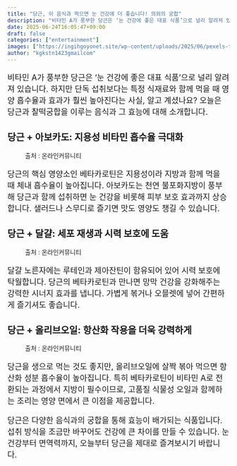 ```yaml
---
title: "당근, 이 음식과 먹으면 눈 건강에 더 좋습니다! 의외의 궁합"
description: "비타민 A가 풍부한 당근은 ‘눈 건강에 좋은 대표 식품’으로 널리 알려져 있습니다. 하지만 단독 섭취보다는 특정 식재료와 함께 먹을 때 영양 흡수율과 효과가 훨씬 높아진다는 사실, 알고 계셨나요? 오늘은 당근과 찰떡궁합을 이루는 음식과 그 효능에 대해 소개합니다."
date: 2025-06-24T16:05:47+09:00
draft: false
categories: ["entertainment"]
images: ["https://ingihgoyonet.site/wp-content/uploads/2025/06/pexels-thought-catalog-317580-2228553-1024x767.jpg", "https://ingihgoyonet.site/wp-content/uploads/2025/06/pexels-jenna-hamra-248942-1305063-1024x683.jpg", "https://ingihgoyonet.site/wp-content/uploads/2025/06/pexels-mareefe-1022385-1024x683.jpg"]
author: "kgkstn1423gmailcom"
---
```


<p style="font-size:18px">비타민 A가 풍부한 당근은 ‘눈 건강에 좋은 대표 식품’으로 널리 알려져 있습니다. 하지만 단독 섭취보다는 특정 식재료와 함께 먹을 때 영양 흡수율과 효과가 훨씬 높아진다는 사실, 알고 계셨나요? 오늘은 당근과 찰떡궁합을 이루는 음식과 그 효능에 대해 소개합니다.</p> <h2 >당근 + 아보카도: 지용성 비타민 흡수율 극대화</h2> <figure ><img src="https://ingihgoyonet.site/wp-content/uploads/2025/06/pexels-thought-catalog-317580-2228553-1024x767.jpg" alt="" style="aspect-ratio:16/9;object-fit:cover"/><figcaption >출처 : 온라인커뮤니티</figcaption></figure> <p style="font-size:18px">당근의 핵심 영양소인 베타카로틴은 지용성이라 지방과 함께 먹을 때 체내 흡수율이 높아집니다. 아보카도는 천연 불포화지방이 풍부해 당근과 함께 섭취하면 눈 건강을 비롯해 피부 보호 효과까지 상승합니다. 샐러드나 스무디로 즐기면 맛도 영양도 챙길 수 있습니다.</p> <h2 >당근 + 달걀: 세포 재생과 시력 보호에 도움</h2> <figure ><img src="https://ingihgoyonet.site/wp-content/uploads/2025/06/pexels-jenna-hamra-248942-1305063-1024x683.jpg" alt="" style="aspect-ratio:16/9;object-fit:cover"/><figcaption >출처 : 온라인커뮤니티</figcaption></figure> <p style="font-size:18px">달걀 노른자에는 루테인과 제아잔틴이 함유되어 있어 시력 보호에 탁월합니다. 당근의 베타카로틴과 만나면 망막 건강을 강화해주는 강력한 시너지 효과를 냅니다. 가볍게 볶거나 오믈렛에 넣어 간편하게 즐기셔도 좋습니다.</p> <h2 >당근 + 올리브오일: 항산화 작용을 더욱 강력하게</h2> <figure ><img src="https://ingihgoyonet.site/wp-content/uploads/2025/06/pexels-mareefe-1022385-1024x683.jpg" alt="" style="aspect-ratio:16/9;object-fit:cover"/><figcaption >출처 : 온라인커뮤니티</figcaption></figure> <p style="font-size:18px">당근을 생으로 먹는 것도 좋지만, 올리브오일에 살짝 볶아 먹으면 항산화 성분 흡수율이 높아집니다. 특히 베타카로틴이 비타민 A로 전환되는 과정에서 지방이 필수이므로, 고품질 식물성 오일과 함께하는 조리는 영양 면에서 큰 이점을 제공합니다.</p> <p style="font-size:18px">당근은 다양한 음식과의 궁합을 통해 효능이 배가되는 식품입니다. 섭취 방식을 조금만 바꾸어도 건강에 큰 차이를 만들 수 있습니다. 눈 건강부터 면역력까지, 오늘부터 당근을 제대로 즐겨보시기 바랍니다.</p>